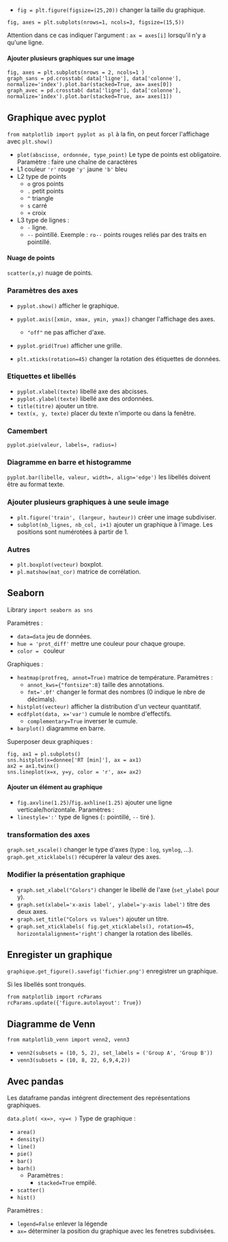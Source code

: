 * `fig = plt.figure(figsize=(25,20))`  changer la taille du graphique.

```
fig, axes = plt.subplots(nrows=1, ncols=3, figsize=(15,5))
```
Attention dans ce cas indiquer l'argument : `ax = axes[i]` lorsqu'il n'y a qu'une ligne.

#### Ajouter plusieurs graphiques sur une image

```
fig, axes = plt.subplots(nrows = 2, ncols=1 )
graph_sans = pd.crosstab( data['ligne'], data['colonne'], normalize='index').plot.bar(stacked=True, ax= axes[0])
graph_avec = pd.crosstab( data['ligne'], data['colonne'], normalize='index').plot.bar(stacked=True, ax= axes[1])
```

## Graphique avec pyplot

`from matplotlib import pyplot as pl`
à la fin, on peut forcer l'affichage avec `plt.show()`

* `plot(abscisse, ordonnée, type_point)` Le type de points est obligatoire.
Paramètre : faire une chaîne de caractères 
* L1 couleur `'r'` rouge `'y'` jaune `'b'` bleu
* L2 type de points 
	* `o` gros points
	* `.` petit points 
	* `^` triangle
	* `s` carré
	* `+` croix
* L3 type de lignes :
	* `-` ligne.
	* `--` pointillé.
Exemple : `ro--` points rouges reliés par des traits en pointillé.

#### Nuage de points

`scatter(x,y)` nuage de points.

### Paramètres des axes

* `pyplot.show()` afficher le graphique.
* `pyplot.axis([xmin, xmax, ymin, ymax])` changer l'affichage des axes. 
	* `"off"` ne pas afficher d'axe. 	

* `pyplot.grid(True)` afficher une grille.
* `plt.xticks(rotation=45)` changer la rotation des étiquettes de données.

### Etiquettes et libellés

* `pyplot.xlabel(texte)` libellé axe des abcisses.
* `pyplot.ylabel(texte)` libellé axe des ordonnées.
* `title(titre)` ajouter un titre.
* `text(x, y, texte)` placer du texte n'importe ou dans la fenêtre.

### Camembert 

`pyplot.pie(valeur, labels=, radius=)`

### Diagramme en barre et histogramme

`pyplot.bar(libelle, valeur, width=, align='edge')` les libellés doivent être au format texte.

### Ajouter plusieurs graphiques à une seule image

* `plt.figure('train', (largeur, hauteur))` créer une image subdiviser.
* `subplot(nb_lignes, nb_col, i+1)` ajouter un graphique à l'image. Les  positions sont numérotées à partir de 1.

### Autres

* `plt.boxplot(vecteur)` boxplot.
* `pl.matshow(mat_cor)` matrice de corrélation.

## Seaborn

Library `import seaborn as sns`

Paramètres :
* `data=data` jeu de données.
* `hue = 'prot_diff'` mettre une couleur pour chaque groupe.
* `color = ` couleur
 
Graphiques :
* `heatmap(protfreq, annot=True)` matrice de température. Paramètres :
	* `annot_kws={"fontsize":8}` taille des annotations.
	* `fmt='.0f'` changer le format des nombres (0 indique le nbre de décimals).
* `histplot(vecteur)` afficher la distribution d'un vecteur quantitatif.
* `ecdfplot(data, x='var')` cumule le nombre d'effectifs.
   *  `complementary=True` inverser le cumule.
* `barplot()` diagramme en barre.

Superposer deux graphiques :
```
fig, ax1 = pl.subplots()
sns.histplot(x=donnee['RT [min]'], ax = ax1)
ax2 = ax1.twinx()
sns.lineplot(x=x, y=y, color = 'r', ax= ax2)
```

#### Ajouter un élément au graphique

* `fig.axvline(1.25)`/`fig.axhline(1.25)` ajouter une ligne verticale/horizontale.
Paramètres : 
* `linestyle=':'` type de lignes (`:` pointillé, `--` tiré ).

### transformation des axes

`graph.set_xscale()` changer le type d'axes (type : `log`, `symlog`, ...).
`graph.get_xticklabels()` récupérer la valeur des axes.

### Modifier la présentation graphique

* `graph.set_xlabel("Colors")` changer le libellé de l'axe (`set_ylabel` pour y).
* `graph.set(xlabel='x-axis label', ylabel='y-axis label')` titre des deux axes.
* `graph.set_title("Colors vs Values")` ajouter un titre.
* `graph.set_xticklabels( fig.get_xticklabels(), rotation=45, horizontalalignment='right')` changer la rotation des libellés.

## Enregister un graphique 

`graphique.get_figure().savefig('fichier.png')` enregistrer un graphique.

Si les libellés sont tronqués.
```
from matplotlib import rcParams
rcParams.update({'figure.autolayout': True})
```

## Diagramme de Venn

`from matplotlib_venn import venn2, venn3`

* `venn2(subsets = (10, 5, 2), set_labels = ('Group A', 'Group B'))`
* `venn3(subsets = (10, 8, 22, 6,9,4,2))`

## Avec pandas

Les dataframe pandas intégrent directement des représentations graphiques.

`data.plot( <x=>, <y=< )`
Type de graphique :
* `area()`
* `density()`
* `line()`
* `pie()`
* `bar()`
* `barh()`
	* Paramètres :
		* `stacked=True` empilé.
* `scatter()`
* `hist()`

Paramètres : 
*  `legend=False` enlever la légende
*  `ax=` déterminer la position du graphique avec les fenetres subdivisées.
